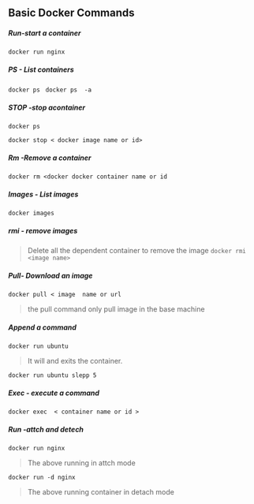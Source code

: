 ## Basic Docker Commands

##### Run-start a container
```docker run nginx```

##### PS - List containers
```docker ps ```
```docker ps  -a```

##### STOP -stop acontainer

```
docker ps
```
```docker stop < docker image name or id>```

##### Rm -Remove a container
```docker rm <docker docker container name or id```
 
##### Images - List images
```docker images```
##### rmi - remove images
> Delete all the dependent container to remove the image 
```docker rmi <image name>```
##### Pull- Download an image

```docker pull < image  name or url ```
> the pull command only pull image in the base machine


##### Append a command 
```docker run ubuntu```
> It will and exits the container.

```docker run ubuntu slepp 5```

##### Exec - execute a command
```docker exec  < container name or id >```

##### Run -attch and detech
```docker run nginx```
> The above running in attch mode 

```docker run -d nginx```
> The above running container in detach mode